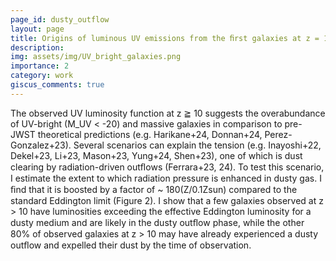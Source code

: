 ```yaml
---
page_id: dusty_outflow
layout: page
title: Origins of luminous UV emissions from the ﬁrst galaxies at z = 15 - 10
description: 
img: assets/img/UV_bright_galaxies.png
importance: 2
category: work
giscus_comments: true
---
```


The observed UV luminosity function at z ≧ 10 suggests the overabundance of UV-bright (M_UV < -20) and massive galaxies in comparison to pre-JWST theoretical predictions (e.g. Harikane+24, Donnan+24, Perez-Gonzalez+23). Several scenarios can explain the tension (e.g. Inayoshi+22, Dekel+23, Li+23, Mason+23, Yung+24, Shen+23), one of which is dust clearing by radiation-driven outﬂows (Ferrara+23, 24). To test this scenario, I estimate the extent to which radiation pressure is enhanced in dusty gas. I ﬁnd that it is boosted by a factor of ~ 180(Z/0.1Zsun) compared to the standard Eddington limit (Figure 2). I show that a few galaxies observed at z > 10 have luminosities exceeding the effective Eddington luminosity for a dusty medium and are likely in the dusty outﬂow phase, while the other 80% of observed galaxies at z > 10 may have already experienced a dusty outﬂow and expelled their dust by the time of observation.
